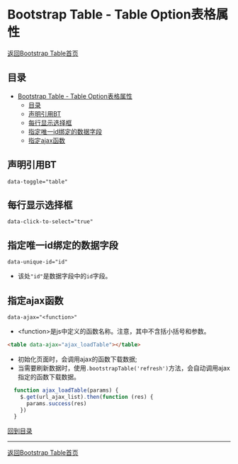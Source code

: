 # Bootstrap Table - Table Option表格属性

[返回Bootstrap Table首页](../bootstrap_table_index.md)

## 目录

- [Bootstrap Table - Table Option表格属性](#bootstrap-table---table-option表格属性)
  - [目录](#目录)
  - [声明引用BT](#声明引用bt)
  - [每行显示选择框](#每行显示选择框)
  - [指定唯一id绑定的数据字段](#指定唯一id绑定的数据字段)
  - [指定ajax函数](#指定ajax函数)
 
## 声明引用BT

`data-toggle="table"`



## 每行显示选择框

`data-click-to-select="true"`

## 指定唯一id绑定的数据字段

`data-unique-id="id"`

- 该处`"id"`是数据字段中的`id`字段。

## 指定ajax函数

`data-ajax="<function>"`

- \<function\>是js中定义的函数名称。注意，其中不含括小括号和参数。

```html
<table data-ajax="ajax_loadTable"></table>
```

- 初始化页面时，会调用ajax的函数下载数据;
- 当需要刷新数据时，使用`.bootstrapTable('refresh')`方法，会自动调用ajax指定的函数下载数据。

```javascript
  function ajax_loadTable(params) {
    $.get(url_ajax_list).then(function (res) {
      params.success(res)
    })
  }
```

[回到目录](#目录)

***

[返回Bootstrap Table首页](../bootstrap_table_index.md)
